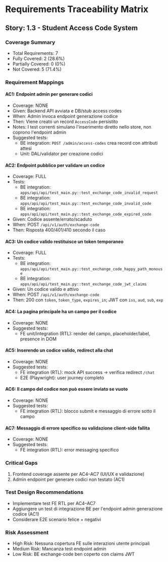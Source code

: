 # Requirements Traceability Matrix

## Story: 1.3 - Student Access Code System

### Coverage Summary
- Total Requirements: 7
- Fully Covered: 2 (28.6%)
- Partially Covered: 0 (0%)
- Not Covered: 5 (71.4%)

### Requirement Mappings

#### AC1: Endpoint admin per generare codici
- Coverage: NONE
- Given: Backend API avviata e DB/stub access codes
- When: Admin invoca endpoint generazione codice
- Then: Viene creato un record `AccessCode` persistito
- Notes: I test correnti simulano l'inserimento diretto nello store, non coprono l'endpoint admin
- Suggested tests:
  - BE integration: `POST /admin/access-codes` crea record con attributi attesi
  - Unit: DAL/validator per creazione codici

#### AC2: Endpoint pubblico per validare un codice
- Coverage: FULL
- Tests:
  - BE integration: `apps/api/api/test_main.py::test_exchange_code_invalid_request`
  - BE integration: `apps/api/api/test_main.py::test_exchange_code_invalid_code`
  - BE integration: `apps/api/api/test_main.py::test_exchange_code_expired_code`
- Given: Codice assente/errato/scaduto
- When: POST `/api/v1/auth/exchange-code`
- Then: Risposta 400/401/410 secondo il caso
#### AC3: Un codice valido restituisce un token temporaneo
- Coverage: FULL
- Tests:
  - BE integration: `apps/api/api/test_main.py::test_exchange_code_happy_path_monouse`
  - BE integration: `apps/api/api/test_main.py::test_exchange_code_jwt_claims`
- Given: Un codice valido e attivo
- When: POST `/api/v1/auth/exchange-code`
- Then: 200 con `token`, `token_type`, `expires_in`; JWT con `iss`, `aud`, `sub`, `exp`

#### AC4: La pagina principale ha un campo per il codice
- Coverage: NONE
- Suggested tests:
  - FE unit/integration (RTL): render del campo, placeholder/label, presence in DOM

#### AC5: Inserendo un codice valido, redirect alla chat
- Coverage: NONE
- Suggested tests:
  - FE integration (RTL): mock API success → verifica redirect `/chat`
  - E2E (Playwright): user journey completo
#### AC6: Il campo del codice non può essere inviato se vuoto
- Coverage: NONE
- Suggested tests:
  - FE integration (RTL): blocco submit e messaggio di errore sotto il campo

#### AC7: Messaggio di errore specifico su validazione client-side fallita
- Coverage: NONE
- Suggested tests:
  - FE integration (RTL): error messaging specifico

### Critical Gaps
1. Frontend coverage assente per AC4–AC7 (UI/UX e validazione)
2. Admin endpoint per generare codici non testato (AC1)

### Test Design Recommendations
- Implementare test FE RTL per AC4–AC7
- Aggiungere un test di integrazione BE per l'endpoint admin generazione codice (AC1)
- Considerare E2E scenario felice + negativi

### Risk Assessment
- High Risk: Nessuna copertura FE sulle interazioni utente principali
- Medium Risk: Mancanza test endpoint admin
- Low Risk: BE exchange-code ben coperto con claims JWT
